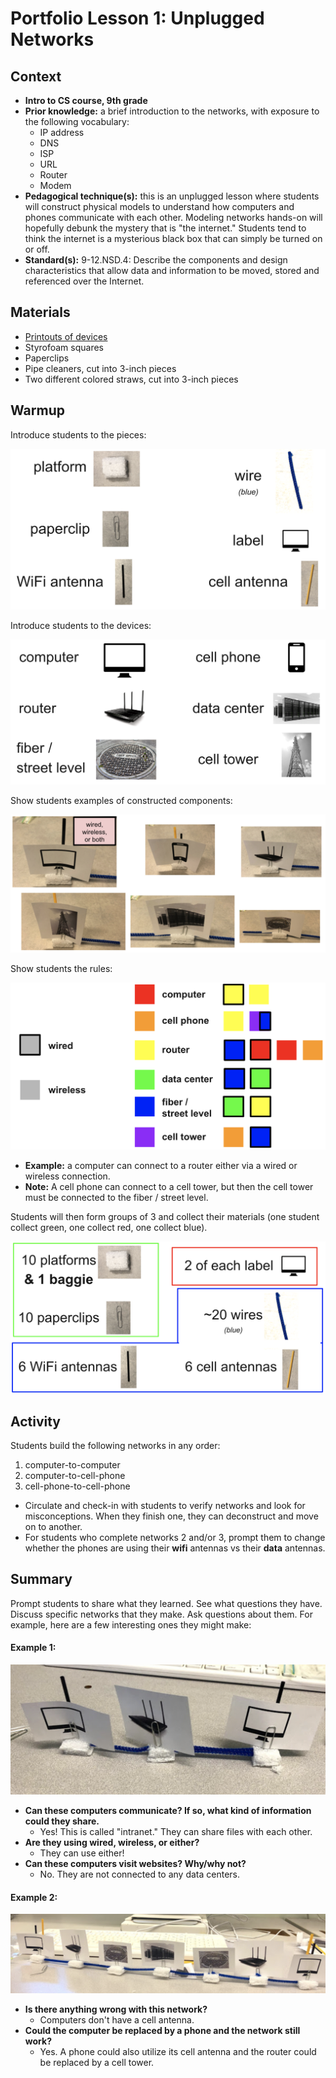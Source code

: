 # Portfolio Lesson 1: Unplugged Networks

## Context
* **Intro to CS course, 9th grade**
* **Prior knowledge:** a brief introduction to the networks, with exposure to the following vocabulary:
  * IP address
  * DNS
  * ISP
  * URL
  * Router
  * Modem
* **Pedagogical technique(s):** this is an unplugged lesson where students will construct physical models to understand how computers and phones communicate with each other. Modeling networks hands-on will hopefully debunk the mystery that is "the internet." Students tend to think the internet is a mysterious black box that can simply be turned on or off.
* **Standard(s):** 9-12.NSD.4: Describe the components and design characteristics that allow data and information to be moved, stored and referenced over the Internet.

## Materials
* [Printouts of devices](https://docs.google.com/document/d/1HSFo8fCvMUkLClpQLmdZaltxXWcHpjiqxwMXU9aEdKM/preview)
* Styrofoam squares
* Paperclips
* Pipe cleaners, cut into 3-inch pieces
* Two different colored straws, cut into 3-inch pieces

## Warmup
Introduce students to the pieces:

![](pieces.png)

Introduce students to the devices:

![](devices.png)

Show students examples of constructed components:

![](examples.png)

Show students the rules:

![](rules.png)

* **Example:** a computer can connect to a router either via a wired or wireless connection.
* **Note:** A cell phone can connect to a cell tower, but then the cell tower must be connected to the fiber / street level.

Students will then form groups of 3 and collect their materials (one student collect green, one collect red, one collect blue).

![](materials.png)

## Activity
Students build the following networks in any order:
1. computer-to-computer
2. computer-to-cell-phone
3. cell-phone-to-cell-phone

* Circulate and check-in with students to verify networks and look for misconceptions. When they finish one, they can deconstruct and move on to another.
* For students who complete networks 2 and/or 3, prompt them to change whether the phones are using their **wifi** antennas vs their **data** antennas.

## Summary

Prompt students to share what they learned. See what questions they have. Discuss specific networks that they make. Ask questions about them. For example, here are a few interesting ones they might make:

#### Example 1:
![](network1.png)
* **Can these computers communicate? If so, what kind of information could they share.**
  * Yes! This is called "intranet." They can share files with each other.
* **Are they using wired, wireless, or either?**
  * They can use either!
* **Can these computers visit websites? Why/why not?**
  * No. They are not connected to any data centers.

#### Example 2:
![](network2.png)
* **Is there anything wrong with this network?**
  * Computers don't have a cell antenna.
* **Could the computer be replaced by a phone and the network still work?**
  * Yes. A phone could also utilize its cell antenna and the router could be replaced by a cell tower.
